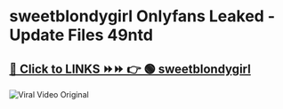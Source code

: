 
 # sweetblondygirl Onlyfans Leaked - Update Files 49ntd

## <h2><a href="https://clipsfans.com/sweetblondygirl&ref=git">🔗 Click to LINKS ⏩⏩ 👉 🟢 sweetblondygirl </a></h2>

<a href="https://clipsfans.com/sweetblondygirl&ref=git" rel="nofollow" data-target="animated-image.originalLink"><img src="https://i.ibb.co.com/xMMVF88/686577567.gif" alt="Viral Video Original" style="max-width: 100%; display: inline-block;" data-target="animated-image.originalImage"></a>


